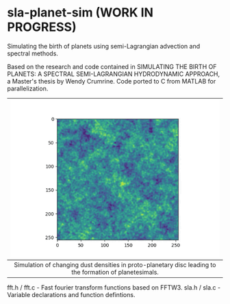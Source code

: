 # sla-planet-sim (WORK IN PROGRESS)
Simulating the birth of planets using semi-Lagrangian advection and spectral methods.

Based on the research and code contained in 
SIMULATING THE BIRTH OF PLANETS: A SPECTRAL SEMI-LAGRANGIAN HYDRODYNAMIC APPROACH,
a Master's thesis by Wendy Crumrine. Code ported to C from MATLAB for parallelization.

|![](images/time-lapse.gif)|
|:--:| 
| Simulation of changing dust densities in proto-planetary disc leading to the formation of planetesimals. |

fft.h / fft.c - Fast fourier transform functions based on FFTW3. 
sla.h / sla.c - Variable declarations and function defintions. 
